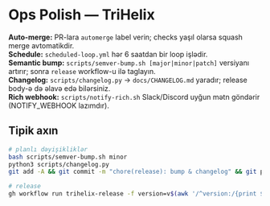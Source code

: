 # Ops Polish — TriHelix

**Auto-merge:** PR-lara `automerge` label verin; checks yaşıl olarsa squash merge avtomatikdir.  
**Schedule:** `scheduled-loop.yml` hər 6 saatdan bir loop işlədir.  
**Semantic bump:** `scripts/semver-bump.sh [major|minor|patch]` versiyanı artırır; sonra `release` workflow-u ilə taglayın.  
**Changelog:** `scripts/changelog.py` → `docs/CHANGELOG.md` yaradır; release body-ə də əlavə edə bilərsiniz.  
**Rich webhook:** `scripts/notify-rich.sh` Slack/Discord uyğun mətn göndərir (NOTIFY_WEBHOOK lazımdır).

## Tipik axın
```bash
# planlı dəyişikliklər
bash scripts/semver-bump.sh minor
python3 scripts/changelog.py
git add -A && git commit -m "chore(release): bump & changelog" && git push

# release
gh workflow run trihelix-release -f version=v$(awk '/^version:/{print $2;exit}' CONTEXT.yaml)
```
